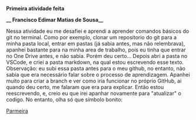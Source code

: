 **Primeira atividade feita** 


**__ Francisco Edimar Matias de Sousa__**


Nessa atividade eu me desafiei e aprendi a aprender comandos básicos do git no terminal. Como por exemplo, clonar um repositorio do git para a minha pasta local, entrar em pastas (já sabia antes, mas não relembrava), apanhei bastante para na minha area de trabalho, pois eu tinha que entrar no One Drive antes, e não sabia. Porém deu certo... Depois abri a pasta no VSCode, e criei a pasta markdown, na qual estou escrevendo esse texto. Observação: eu subi essa pasta antes para o meu github, no entanto, não sabia que era necessário falar sobre o processo de aprendizagem. Apanhei muito para criar a branch e ver como iria funcionar no próprio GitHub, ai quando deu certo, me falaram que era para explicar. Então estou reescrevendo, e, creio eu que irei apanhar novamente para "atualizar" o codigo. No entanto, olha só que símbolo bonito: 

[Parmeira](https://images.tcdn.com.br/img/img_prod/311840/ima_palmeiras_bandeira_ondulada_24812_1_20210806220353.jpg)